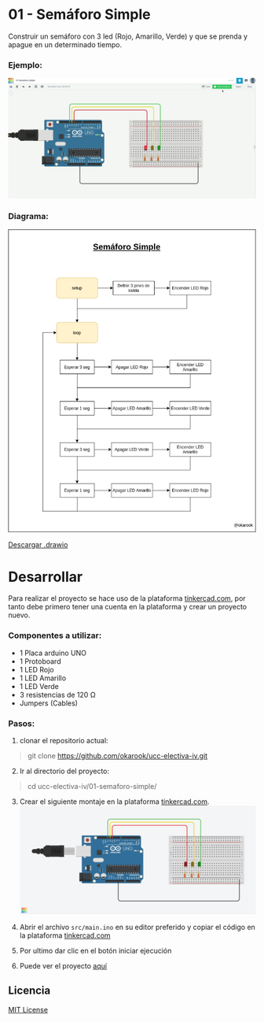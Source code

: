 # 01 - Semáforo Simple

Construir un semáforo con 3 led (Rojo, Amarillo, Verde) y que se prenda y apague en un determinado tiempo.

### Ejemplo:
![Ejemplo](./assets/operation.gif)

### Diagrama:
![Diagrama](./assets/diagram.png)

[Descargar .drawio](./assets/diagram.drawio)

# Desarrollar

Para realizar el proyecto se hace uso de la plataforma [tinkercad.com](https://www.tinkercad.com/), por tanto debe primero tener una cuenta en la plataforma y crear un proyecto nuevo.

### Componentes a utilizar:
- 1 Placa arduino UNO
- 1 Protoboard
- 1 LED Rojo
- 1 LED Amarillo
- 1 LED Verde
- 3 resistencias de 120 Ω
- Jumpers (Cables)

### Pasos:
1. clonar el repositorio actual:
  > git clone https://github.com/okarook/ucc-electiva-iv.git

2. Ir al directorio del proyecto:
  > cd ucc-electiva-iv/01-semaforo-simple/

3. Crear el siguiente montaje en la plataforma [tinkercad.com](https://www.tinkercad.com/).
![Circuito](./assets/circuitAssembly.png)

4. Abrir el archivo `src/main.ino` en su editor preferido y copiar el código en la plataforma [tinkercad.com](https://www.tinkercad.com/)

5. Por ultimo dar clic en el botón iniciar ejecución

6. Puede ver el proyecto [aquí](https://www.tinkercad.com/things/kD1hcB3afXH)

## Licencia
[MIT License](./../LICENSE)
